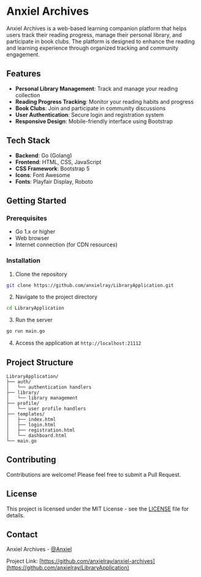 # Anxiel Archives

Anxiel Archives is a web-based learning companion platform that helps users track their reading progress, manage their personal library, and participate in book clubs. The platform is designed to enhance the reading and learning experience through organized tracking and community engagement.

## Features

- **Personal Library Management**: Track and manage your reading collection
- **Reading Progress Tracking**: Monitor your reading habits and progress
- **Book Clubs**: Join and participate in community discussions
- **User Authentication**: Secure login and registration system
- **Responsive Design**: Mobile-friendly interface using Bootstrap

## Tech Stack

- **Backend**: Go (Golang)
- **Frontend**: HTML, CSS, JavaScript
- **CSS Framework**: Bootstrap 5
- **Icons**: Font Awesome
- **Fonts**: Playfair Display, Roboto

## Getting Started

### Prerequisites

- Go 1.x or higher
- Web browser
- Internet connection (for CDN resources)

### Installation

1. Clone the repository
```bash
git clone https://github.com/anxielray/LibraryApplication.git
```

2. Navigate to the project directory
```bash
cd LibraryApplication
```

3. Run the server
```bash
go run main.go
```

4. Access the application at `http://localhost:21112`

## Project Structure

```
LibraryApplication/
├── auth/
│   └── authentication handlers
├── library/
│   └── library management
├── profile/
│   └── user profile handlers
├── templates/
│   ├── index.html
│   ├── login.html
│   ├── registration.html
│   └── dashboard.html
└── main.go
```

## Contributing

Contributions are welcome! Please feel free to submit a Pull Request.

## License

This project is licensed under the MIT License - see the [LICENSE](LICENSE) file for details.

## Contact

Anxiel Archives - [@Anxiel](https://github.com/anxielray)

Project Link: [https://github.com/anxielray/anxiel-archives](https://github.com/anxielray/LibraryApplication)